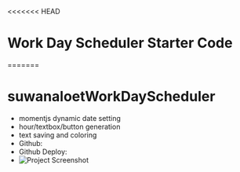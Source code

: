 <<<<<<< HEAD
# Work Day Scheduler Starter Code
=======
# suwanaloetWorkDayScheduler
* momentjs dynamic date setting
* hour/textbox/button generation 
* text saving and coloring
* Github: 
* Github Deploy:
* ![Project Screenshot](./screenshot.png)
